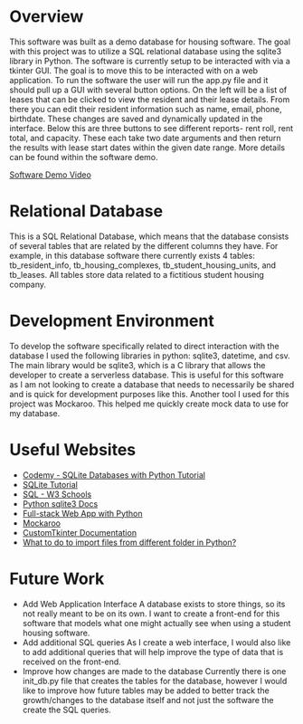 # Overview

<!-- {Important! Do not say in this section that this is college assignment. Talk about what you are trying to accomplish as a software engineer to further your learning.} -->
This software was built as a demo database for housing software. The goal with this project was to utilize a SQL relational database using the sqlite3 library in Python. The software is currently setup to be interacted with via a tkinter GUI. The goal is to move this to be interacted with on a web application. To run the software the user will run the app.py file and it should pull up a GUI with several button options. On the left will be a list of leases that can be clicked to view the resident and their lease details. From there you can edit their resident information such as name, email, phone, birthdate. These changes are saved and dynamically updated in the interface. Below this are three buttons to see different reports- rent roll, rent total, and capacity. These each take two date arguments and then return the results with lease start dates within the given date range. More details can be found within the software demo. 

<!-- {Provide a description of the software that you wrote and how it integrates with a SQL Relational Database. Describe how to use your program.} -->

<!-- {Describe your purpose for writing this software.} -->

<!-- {Provide a link to your YouTube demonstration. It should be a 4-5 minute demo of the software running, a walkthrough of the code, and a view of how created the Relational Database.} -->

[Software Demo Video](https://youtu.be/wWYcYWwYlhw)

# Relational Database

<!-- {Describe the relational database you are using.} -->
This is a SQL Relational Database, which means that the database consists of several tables that are related by the different columns they have. For example, in this database software there currently exists 4 tables: tb_resident_info, tb_housing_complexes, tb_student_housing_units, and tb_leases. All tables store data related to a fictitious student housing company. 

<!-- {Describe the structure (tables) of the relational database that you created.} -->

# Development Environment

<!-- {Describe the tools that you used to develop the software} -->
To develop the software specifically related to direct interaction with the database I used the following libraries in python: sqlite3, datetime, and csv. The main library would be sqlite3, which is a C library that allows the developer to create a serverless database. This is useful for this software as I am not looking to create a database that needs to necessarily be shared and is quick for development purposes like this. Another tool I used for this project was Mockaroo. This helped me quickly create mock data to use for my database. 

<!-- {Describe the programming language that you used and any libraries.} -->

# Useful Websites

<!-- {Make a list of websites that you found helpful in this project} -->

- [Codemy - SQLite Databases with Python Tutorial](https://www.youtube.com/watch?v=byHcYRpMgI4)
- [SQLite Tutorial](https://www.sqlitetutorial.net/)
- [SQL - W3 Schools](https://www.w3schools.com/sql/)
- [Python sqlite3 Docs](https://docs.python.org/3.8/library/sqlite3.html)
- [Full-stack Web App with Python](https://levelup.gitconnected.com/full-stack-web-app-with-python-react-and-bootstrap-backend-8592baa6e4eb)
- [Mockaroo](https://www.mockaroo.com/)
- [CustomTkinter Documentation](https://customtkinter.tomschimansky.com/documentation/)
- [What to do to import files from different folder in Python?](https://pythonhow.com/what/what-to-do-to-import-files-from-different-folder-in-python/)

# Future Work

<!-- {Make a list of things that you need to fix, improve, and add in the future.} -->

- Add Web Application Interface
    A database exists to store things, so its not really meant to be on its own. I want to create a front-end for this software that models what one might actually see when using a student housing software.
- Add additional SQL queries
    As I create a web interface, I would also like to add additional queries that will help improve the type of data that is received on the front-end.
- Improve how changes are made to the database
    Currently there is one init_db.py file that creates the tables for the database, however I would like to improve how future tables may be added to better track the growth/changes to the database itself and not just the software the create the SQL queries.
